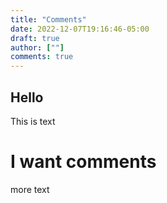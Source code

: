 ```yaml
---
title: "Comments"
date: 2022-12-07T19:16:46-05:00
draft: true
author: [""]
comments: true
---
```


## Hello

This is text

# I want comments

more text
